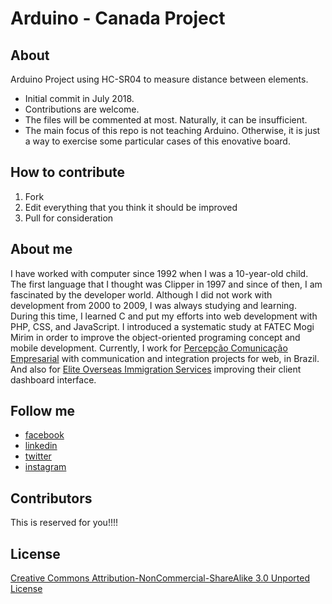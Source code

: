 # Arduino - Canada Project

## About

Arduino Project using HC-SR04 to measure distance between elements.

* Initial commit in July 2018.
* Contributions are welcome.
* The files will be commented at most. Naturally, it can be insufficient.
* The main focus of this repo is not teaching Arduino. Otherwise, it is just a way to exercise some particular cases of this enovative board.

## How to contribute

1. Fork
2. Edit everything that you think it should be improved
3. Pull for consideration

## About me

I have worked with computer since 1992 when I was a 10-year-old child. The first language that I thought was Clipper in 1997 and since of then, I am fascinated by the developer world. Although I did not work with development from 2000 to 2009, I was always studying and learning. During this time, I learned C and put my efforts into web development with PHP, CSS, and JavaScript. I introduced a systematic study at FATEC Mogi Mirim in order to improve the object-oriented programing concept and mobile development. Currently, I work for [Percepção Comunicação Empresarial](http://www.mundopercepcao.com.br/) with communication and integration projects for web, in Brazil. And also for [Elite Overseas Immigration Services](http://www.eliteimmigration.ca/) improving their client dashboard interface.

## Follow me

* [facebook](https://www.facebook.com/paulortvalle)
* [linkedin](https://www.linkedin.com/in/paulortvalle/)
* [twitter](https://twitter.com/paulortvalle)
* [instagram](https://www.instagram.com/paulortvalle/)

## Contributors

This is reserved for you!!!!

## License

[Creative Commons Attribution-NonCommercial-ShareAlike 3.0 Unported License](http://creativecommons.org/licenses/by-nc-sa/3.0/)
